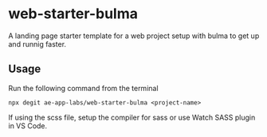 # web-starter-bulma
A landing page starter template for a web project setup with bulma to get up and runnig faster.

## Usage

Run the following command from the terminal

`npx degit ae-app-labs/web-starter-bulma <project-name>`

If using the scss file, setup the compiler for sass or use Watch SASS plugin in VS Code.
